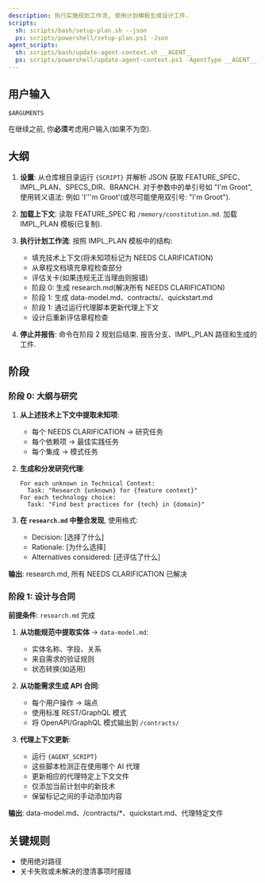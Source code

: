 ```yaml
---
description: 执行实施规划工作流, 使用计划模板生成设计工件.
scripts:
  sh: scripts/bash/setup-plan.sh --json
  ps: scripts/powershell/setup-plan.ps1 -Json
agent_scripts:
  sh: scripts/bash/update-agent-context.sh __AGENT__
  ps: scripts/powershell/update-agent-context.ps1 -AgentType __AGENT__
---
```


## 用户输入

```text
$ARGUMENTS
```

在继续之前, 你**必须**考虑用户输入(如果不为空).

## 大纲

1. **设置**: 从仓库根目录运行 `{SCRIPT}` 并解析 JSON 获取 FEATURE_SPEC、IMPL_PLAN、SPECS_DIR、BRANCH. 对于参数中的单引号如 "I'm Groot", 使用转义语法: 例如 'I'\''m Groot'(或尽可能使用双引号: "I'm Groot").

2. **加载上下文**: 读取 FEATURE_SPEC 和 `/memory/constitution.md`. 加载 IMPL_PLAN 模板(已复制).

3. **执行计划工作流**: 按照 IMPL_PLAN 模板中的结构: 
   - 填充技术上下文(将未知项标记为 NEEDS CLARIFICATION)
   - 从章程文档填充章程检查部分
   - 评估关卡(如果违规无正当理由则报错)
   - 阶段 0: 生成 research.md(解决所有 NEEDS CLARIFICATION)
   - 阶段 1: 生成 data-model.md、contracts/、quickstart.md
   - 阶段 1: 通过运行代理脚本更新代理上下文
   - 设计后重新评估章程检查

4. **停止并报告**: 命令在阶段 2 规划后结束. 报告分支、IMPL_PLAN 路径和生成的工件.

## 阶段

### 阶段 0: 大纲与研究

1. **从上述技术上下文中提取未知项**: 
   - 每个 NEEDS CLARIFICATION → 研究任务
   - 每个依赖项 → 最佳实践任务
   - 每个集成 → 模式任务

2. **生成和分发研究代理**: 
   ```
   For each unknown in Technical Context:
     Task: "Research {unknown} for {feature context}"
   For each technology choice:
     Task: "Find best practices for {tech} in {domain}"
   ```

3. **在 `research.md` 中整合发现**, 使用格式: 
   - Decision: [选择了什么]
   - Rationale: [为什么选择]
   - Alternatives considered: [还评估了什么]

**输出**: research.md, 所有 NEEDS CLARIFICATION 已解决

### 阶段 1: 设计与合同

**前提条件**: `research.md` 完成

1. **从功能规范中提取实体** → `data-model.md`: 
   - 实体名称、字段、关系
   - 来自需求的验证规则
   - 状态转换(如适用)

2. **从功能需求生成 API 合同**: 
   - 每个用户操作 → 端点
   - 使用标准 REST/GraphQL 模式
   - 将 OpenAPI/GraphQL 模式输出到 `/contracts/`

3. **代理上下文更新**: 
   - 运行 `{AGENT_SCRIPT}`
   - 这些脚本检测正在使用哪个 AI 代理
   - 更新相应的代理特定上下文文件
   - 仅添加当前计划中的新技术
   - 保留标记之间的手动添加内容

**输出**: data-model.md、/contracts/*、quickstart.md、代理特定文件

## 关键规则

- 使用绝对路径
- 关卡失败或未解决的澄清事项时报错

